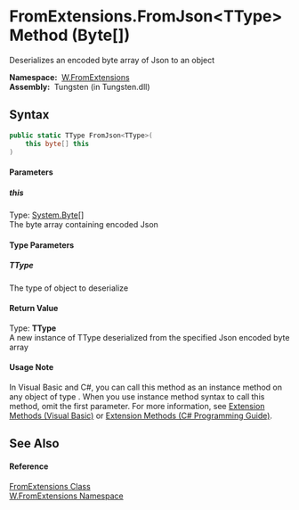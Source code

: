 FromExtensions.FromJson&lt;TType> Method (Byte[])
=================================================
   Deserializes an encoded byte array of Json to an object

  **Namespace:**  [W.FromExtensions][1]  
  **Assembly:**  Tungsten (in Tungsten.dll)

Syntax
------

```csharp
public static TType FromJson<TType>(
	this byte[] this
)

```

#### Parameters

##### *this*
Type: [System.Byte][2][]  
The byte array containing encoded Json

#### Type Parameters

##### *TType*
The type of object to deserialize

#### Return Value
Type: **TType**  
A new instance of TType deserialized from the specified Json encoded byte array
#### Usage Note
In Visual Basic and C#, you can call this method as an instance method on any object of type . When you use instance method syntax to call this method, omit the first parameter. For more information, see [Extension Methods (Visual Basic)][3] or [Extension Methods (C# Programming Guide)][4].

See Also
--------

#### Reference
[FromExtensions Class][5]  
[W.FromExtensions Namespace][1]  

[1]: ../README.md
[2]: http://msdn.microsoft.com/en-us/library/yyb1w04y
[3]: http://msdn.microsoft.com/en-us/library/bb384936.aspx
[4]: http://msdn.microsoft.com/en-us/library/bb383977.aspx
[5]: README.md